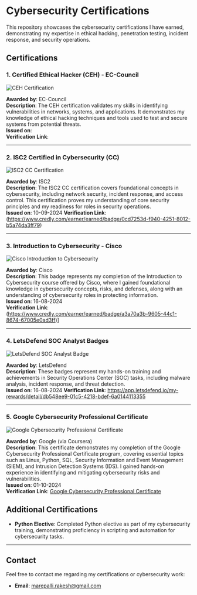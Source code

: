 # Cybersecurity Certifications

This repository showcases the cybersecurity certifications I have earned, demonstrating my expertise in ethical hacking, penetration testing, incident response, and security operations.

## Certifications

### 1. Certified Ethical Hacker (CEH) - EC-Council
![CEH Certification](./CEH_Certificate.png)

**Awarded by**: EC-Council  
**Description**: The CEH certification validates my skills in identifying vulnerabilities in networks, systems, and applications. It demonstrates my knowledge of ethical hacking techniques and tools used to test and secure systems from potential threats.  
**Issued on**:  
**Verification Link**: 

---

### 2. ISC2 Certified in Cybersecurity (CC)
![ISC2 CC Certification](./ISC2_CC_Certificate.png)

**Awarded by**: ISC2  
**Description**: The ISC2 CC certification covers foundational concepts in cybersecurity, including network security, incident response, and access control. This certification proves my understanding of core security principles and my readiness for roles in security operations.  
**Issued on**: 10-09-2024
**Verification Link**: (https://www.credly.com/earner/earned/badge/0cd7253d-f940-4251-8012-b5a74da3ff79)

---

### 3. Introduction to Cybersecurity - Cisco
![Cisco Introduction to Cybersecurity](./Cisco_Intro_Cybersecurity_Badge.png)

**Awarded by**: Cisco  
**Description**: This badge represents my completion of the Introduction to Cybersecurity course offered by Cisco, where I gained foundational knowledge in cybersecurity concepts, risks, and defenses, along with an understanding of cybersecurity roles in protecting information.  
**Issued on**: 16-08-2024  
**Verification Link**: (https://www.credly.com/earner/earned/badge/a3a70a3b-9605-44c1-8674-67005e0ad3ff)]

---

### 4. LetsDefend SOC Analyst Badges
![LetsDefend SOC Analyst Badge](./LetsDefend_SOC_Badge.png)

**Awarded by**: LetsDefend  
**Description**: These badges represent my hands-on training and achievements in Security Operations Center (SOC) tasks, including malware analysis, incident response, and threat detection.  
**Issued on**: 16-08-2024 
**Verification Link**: https://app.letsdefend.io/my-rewards/detail/db548ee9-01c5-4218-bdef-6a0144113355

---
### 5. Google Cybersecurity Professional Certificate
![Google Cybersecurity Professional Certificate](./Google_Cybersecurity_Certificate.png)

**Awarded by**: Google (via Coursera)  
**Description**: This certificate demonstrates my completion of the Google Cybersecurity Professional Certificate program, covering essential topics such as Linux, Python, SQL, Security Information and Event Management (SIEM), and Intrusion Detection Systems (IDS). I gained hands-on experience in identifying and mitigating cybersecurity risks and vulnerabilities.  
**Issued on**: 01-10-2024  
**Verification Link**: [Google Cybersecurity Professional Certificate](https://coursera.org/verify/professional-cert/PIHMWCDM4QKS)

## Additional Certifications
- **Python Elective**: Completed Python elective as part of my cybersecurity training, demonstrating proficiency in scripting and automation for cybersecurity tasks.

---

## Contact
Feel free to contact me regarding my certifications or cybersecurity work:
- **Email**: marepalli.rakesh@gmail.com
